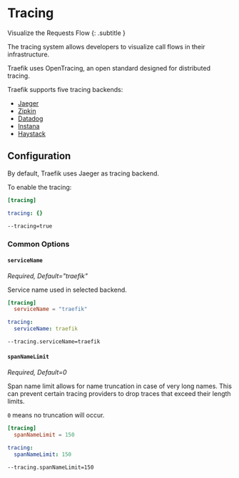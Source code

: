 # Tracing

Visualize the Requests Flow
{: .subtitle }

The tracing system allows developers to visualize call flows in their infrastructure.

Traefik uses OpenTracing, an open standard designed for distributed tracing.

Traefik supports five tracing backends:

- [Jaeger](./jaeger.md)
- [Zipkin](./zipkin.md)
- [Datadog](./datadog.md)
- [Instana](./instana.md)
- [Haystack](./haystack.md)

## Configuration

By default, Traefik uses Jaeger as tracing backend.

To enable the tracing:

```toml tab="File (TOML)"
[tracing]
```

```yaml tab="File (YAML)"
tracing: {}
```

```bash tab="CLI"
--tracing=true
```

### Common Options

#### `serviceName`

_Required, Default="traefik"_

Service name used in selected backend.

```toml tab="File (TOML)"
[tracing]
  serviceName = "traefik"
```

```yaml tab="File (YAML)"
tracing:
  serviceName: traefik
```

```bash tab="CLI"
--tracing.serviceName=traefik
```

#### `spanNameLimit`

_Required, Default=0_

Span name limit allows for name truncation in case of very long names.
This can prevent certain tracing providers to drop traces that exceed their length limits.

`0` means no truncation will occur.

```toml tab="File (TOML)"
[tracing]
  spanNameLimit = 150
```

```yaml tab="File (YAML)"
tracing:
  spanNameLimit: 150
```

```bash tab="CLI"
--tracing.spanNameLimit=150
```
